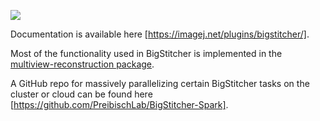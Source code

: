 [![](https://github.com/PreibischLab/BigStitcher/actions/workflows/build-main.yml/badge.svg)](https://github.com/PreibischLab/BigStitcher/actions/workflows/build-main.yml)

Documentation is available here [https://imagej.net/plugins/bigstitcher/].

Most of the functionality used in BigStitcher is implemented in the [multiview-reconstruction package](https://github.com/PreibischLab/multiview-reconstruction).

A GitHub repo for massively parallelizing certain BigStitcher tasks on the cluster or cloud can be found here [https://github.com/PreibischLab/BigStitcher-Spark].
